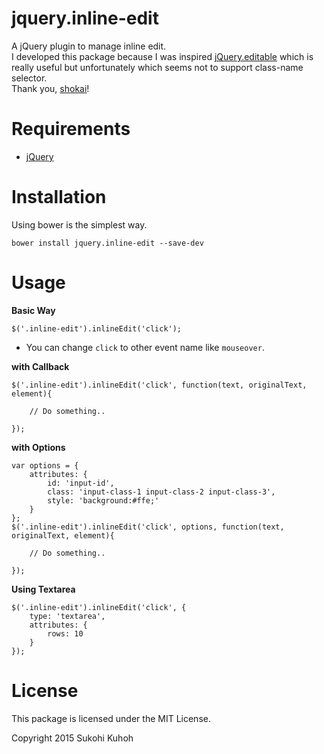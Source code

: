 # jquery.inline-edit
A jQuery plugin to manage inline edit.  
I developed this package because I was inspired [jQuery.editable](http://shokai.github.io/jQuery.editable/) which is really useful but unfortunately which seems not to support class-name selector.  
Thank you, [shokai](http://shokai.github.io/)!

Requirements
====

* [jQuery](https://jquery.com/)

Installation
=====
Using bower is the simplest way.

    bower install jquery.inline-edit --save-dev

Usage
====

**Basic Way**

    $('.inline-edit').inlineEdit('click');
    
* You can change `click` to other event name like `mouseover`.
    
**with Callback**
    
    $('.inline-edit').inlineEdit('click', function(text, originalText, element){
                                                   
        // Do something..

    });

**with Options**

    var options = {
        attributes: {
            id: 'input-id',
            class: 'input-class-1 input-class-2 input-class-3',
            style: 'background:#ffe;'
        }
    };
    $('.inline-edit').inlineEdit('click', options, function(text, originalText, element){
                                                            
        // Do something..

    });

**Using Textarea**

    $('.inline-edit').inlineEdit('click', {
        type: 'textarea',
        attributes: {
            rows: 10
        }
    });

License
====

This package is licensed under the MIT License.

Copyright 2015 Sukohi Kuhoh

